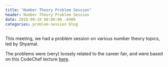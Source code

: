 ```yaml
---
title: "Number Theory Problem Session"
header: Number Theory Problem Session
date: 2018-09-10 00:00:00 -0400
categories: problem-session blog
---
```


This meeting, we had a problem session on various number theory topics, led by Shyamal.

The problems were (very) loosely related to the career fair, and were based on this CodeChef lecture <a href="https://youtu.be/_noJI8UkTq8">here</a>.
